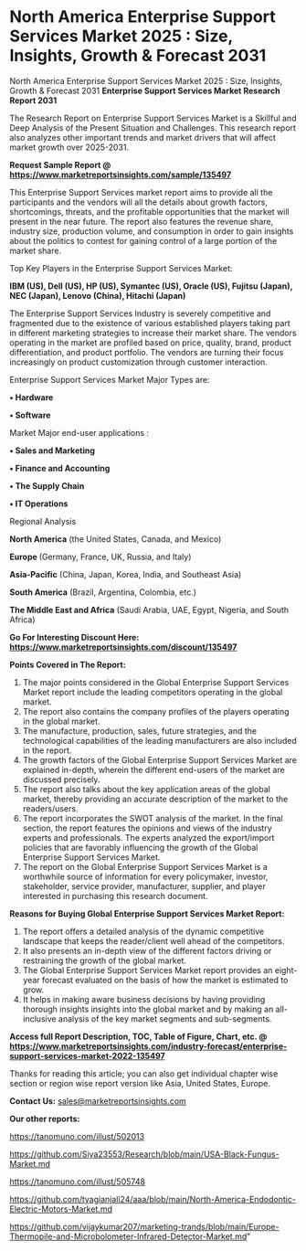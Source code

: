 # North America Enterprise Support Services Market 2025 : Size, Insights, Growth & Forecast 2031
 North America Enterprise Support Services Market 2025 : Size, Insights, Growth & Forecast 2031
<strong>Enterprise Support Services Market Research Report 2031</strong>

The Research Report on Enterprise Support Services Market is a Skillful and Deep Analysis of the Present Situation and Challenges. This research report also analyzes other important trends and market drivers that will affect market growth over 2025-2031.

<strong>Request Sample Report @ <a href=https://www.marketreportsinsights.com/sample/135497>https://www.marketreportsinsights.com/sample/135497</a></strong>

This Enterprise Support Services market report aims to provide all the participants and the vendors will all the details about growth factors, shortcomings, threats, and the profitable opportunities that the market will present in the near future. The report also features the revenue share, industry size, production volume, and consumption in order to gain insights about the politics to contest for gaining control of a large portion of the market share.

Top Key Players in the Enterprise Support Services Market:

<strong>IBM (US), Dell (US), HP (US), Symantec (US), Oracle (US), Fujitsu (Japan), NEC (Japan), Lenovo (China), Hitachi (Japan)</strong>

The Enterprise Support Services Industry is severely competitive and fragmented due to the existence of various established players taking part in different marketing strategies to increase their market share. The vendors operating in the market are profiled based on price, quality, brand, product differentiation, and product portfolio. The vendors are turning their focus increasingly on product customization through customer interaction.

Enterprise Support Services Market Major Types are:

<strong>• Hardware

• Software</strong>

Market Major end-user applications :

<strong>• Sales and Marketing

• Finance and Accounting

• The Supply Chain

• IT Operations</strong>

Regional Analysis

</u><strong><b>North America</b></strong> (the United States, Canada, and Mexico)

<strong><b>Europe </b></strong>(Germany, France, UK, Russia, and Italy)

<strong><b>Asia-Pacific</b></strong> (China, Japan, Korea, India, and Southeast Asia)

<strong><b>South America</b></strong> (Brazil, Argentina, Colombia, etc.)

<strong><b>The Middle East and Africa</b></strong> (Saudi Arabia, UAE, Egypt, Nigeria, and South Africa)

<strong>Go For Interesting Discount Here: <a href=https://www.marketreportsinsights.com/discount/135497>https://www.marketreportsinsights.com/discount/135497</a></strong>

<strong>Points Covered in The Report:</strong>
<ol>
  <li>The major points considered in the Global Enterprise Support Services Market report include the leading competitors operating in the global market.</li>
  <li>The report also contains the company profiles of the players operating in the global market.</li>
  <li>The manufacture, production, sales, future strategies, and the technological capabilities of the leading manufacturers are also included in the report.</li>
  <li>The growth factors of the Global Enterprise Support Services Market are explained in-depth, wherein the different end-users of the market are discussed precisely.</li>
  <li>The report also talks about the key application areas of the global market, thereby providing an accurate description of the market to the readers/users.</li>
  <li>The report incorporates the SWOT analysis of the market. In the final section, the report features the opinions and views of the industry experts and professionals. The experts analyzed the export/import policies that are favorably influencing the growth of the Global Enterprise Support Services Market.</li>
  <li>The report on the Global Enterprise Support Services Market is a worthwhile source of information for every policymaker, investor, stakeholder, service provider, manufacturer, supplier, and player interested in purchasing this research document.</li>
</ol>
<strong>Reasons for Buying Global Enterprise Support Services Market Report:</strong>

<ol>
  <li>The report offers a detailed analysis of the dynamic competitive landscape that keeps the reader/client well ahead of the competitors.</li>
  <li>It also presents an in-depth view of the different factors driving or restraining the growth of the global market.</li>
  <li>The Global Enterprise Support Services Market report provides an eight-year forecast evaluated on the basis of how the market is estimated to grow.</li>
  <li>It helps in making aware business decisions by having providing thorough insights insights into the global market and by making an all-inclusive analysis of the key market segments and sub-segments.</li>
</ol>
<strong>Access full Report Description, TOC, Table of Figure, Chart, etc. @ <a href=https://www.marketreportsinsights.com/industry-forecast/enterprise-support-services-market-2022-135497>https://www.marketreportsinsights.com/industry-forecast/enterprise-support-services-market-2022-135497</a></strong>


Thanks for reading this article; you can also get individual chapter wise section or region wise report version like Asia, United States, Europe.

<strong>Contact Us:</strong>
sales@marketreportsinsights.com

<strong>Our other reports:</strong>

<a href=https://tanomuno.com/illust/502013>https://tanomuno.com/illust/502013</a>

<a href=https://github.com/Siya23553/Research/blob/main/USA-Black-Fungus-Market.md>https://github.com/Siya23553/Research/blob/main/USA-Black-Fungus-Market.md</a>

<a href=https://tanomuno.com/illust/505748>https://tanomuno.com/illust/505748</a>

<a href=https://github.com/tyagianjali24/aaa/blob/main/North-America-Endodontic-Electric-Motors-Market.md>https://github.com/tyagianjali24/aaa/blob/main/North-America-Endodontic-Electric-Motors-Market.md</a>

<a href=https://github.com/vijaykumar207/marketing-trands/blob/main/Europe-Thermopile-and-Microbolometer-Infrared-Detector-Market.md>https://github.com/vijaykumar207/marketing-trands/blob/main/Europe-Thermopile-and-Microbolometer-Infrared-Detector-Market.md</a>"
